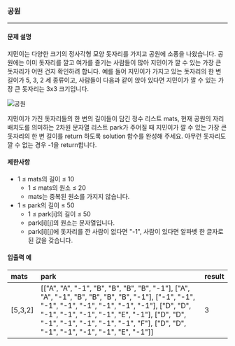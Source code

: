 ### 공원

***

#### 문제 설명
지민이는 다양한 크기의 정사각형 모양 돗자리를 가지고 공원에 소풍을 나왔습니다. 공원에는 이미 돗자리를 깔고 여가를 즐기는 사람들이 많아 지민이가 깔 수 있는 가장 큰 돗자리가 어떤 건지 확인하려 합니다. 예를 들어 지민이가 가지고 있는 돗자리의 한 변 길이가 5, 3, 2 세 종류이고, 사람들이 다음과 같이 앉아 있다면 지민이가 깔 수 있는 가장 큰 돗자리는 3x3 크기입니다.

![공원](https://github.com/user-attachments/assets/f846b9c6-9d1c-44dd-8b7c-049ce93edb11)

지민이가 가진 돗자리들의 한 변의 길이들이 담긴 정수 리스트 mats, 현재 공원의 자리 배치도를 의미하는 2차원 문자열 리스트 park가 주어질 때 지민이가 깔 수 있는 가장 큰 돗자리의 한 변 길이를 return 하도록 solution 함수를 완성해 주세요. 아무런 돗자리도 깔 수 없는 경우 -1을 return합니다.

#### 제한사항
- 1 ≤ mats의 길이 ≤ 10
    - 1 ≤ mats의 원소 ≤ 20
    - mats는 중복된 원소를 가지지 않습니다.
- 1 ≤ park의 길이 ≤ 50
    - 1 ≤ park[i]의 길이 ≤ 50
    - park[i][j]의 원소는 문자열입니다.
    - park[i][j]에 돗자리를 깐 사람이 없다면 "-1", 사람이 있다면 알파벳 한 글자로 된 값을 갖습니다.

#### 입출력 예
| mats    | park                                        | result |
| :------ | :------------------------------------------ | :----- |
| [5,3,2] | [["A", "A", "-1", "B", "B", "B", "B", "-1"], ["A", "A", "-1", "B", "B", "B", "B", "-1"], ["-1", "-1", "-1", "-1", "-1", "-1", "-1", "-1"], ["D", "D", "-1", "-1", "-1", "-1", "E", "-1"], ["D", "D", "-1", "-1", "-1", "-1", "-1", "F"], ["D", "D", "-1", "-1", "-1", "-1", "E", "-1"]] | 3      |
